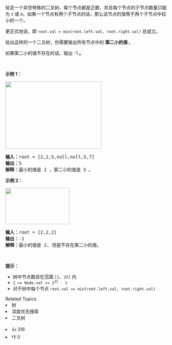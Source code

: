<p>给定一个非空特殊的二叉树，每个节点都是正数，并且每个节点的子节点数量只能为&nbsp;<code>2</code>&nbsp;或&nbsp;<code>0</code>。如果一个节点有两个子节点的话，那么该节点的值等于两个子节点中较小的一个。</p>

<p>更正式地说，即&nbsp;<code>root.val = min(root.left.val, root.right.val)</code> 总成立。</p>

<p>给出这样的一个二叉树，你需要输出所有节点中的&nbsp;<strong>第二小的值 </strong>。</p>

<p>如果第二小的值不存在的话，输出 -1 <strong>。</strong></p>

<p>&nbsp;</p>

<p><strong>示例 1：</strong></p> 
<img alt="" src="https://assets.leetcode.com/uploads/2020/10/15/smbt1.jpg" style="height: 210px; width: 300px;" /> 
<pre>
<strong>输入：</strong>root = [2,2,5,null,null,5,7]
<strong>输出：</strong>5
<strong>解释：</strong>最小的值是 2 ，第二小的值是 5 。
</pre>

<p><strong>示例 2：</strong></p> 
<img alt="" src="https://assets.leetcode.com/uploads/2020/10/15/smbt2.jpg" style="height: 113px; width: 200px;" /> 
<pre>
<strong>输入：</strong>root = [2,2,2]
<strong>输出：</strong>-1
<strong>解释：</strong>最小的值是 2, 但是不存在第二小的值。
</pre>

<p>&nbsp;</p>

<p><strong>提示：</strong></p>

<ul> 
 <li>树中节点数目在范围 <code>[1, 25]</code> 内</li> 
 <li><code>1 &lt;= Node.val &lt;= 2<sup>31</sup> - 1</code></li> 
 <li>对于树中每个节点 <code>root.val == min(root.left.val, root.right.val)</code></li> 
</ul>

<div><div>Related Topics</div><div><li>树</li><li>深度优先搜索</li><li>二叉树</li></div></div><br><div><li>👍 316</li><li>👎 0</li></div>